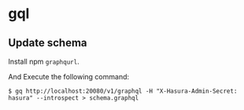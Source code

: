 gql
===

## Update schema

Install npm `graphqurl`.

And Execute the following command:

```shell
$ gq http://localhost:20080/v1/graphql -H "X-Hasura-Admin-Secret: hasura" --introspect > schema.graphql
```

